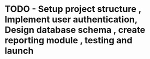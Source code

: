 # TODO - Setup project structure , Implement user authentication, Design database schema , create reporting module , testing and launch
